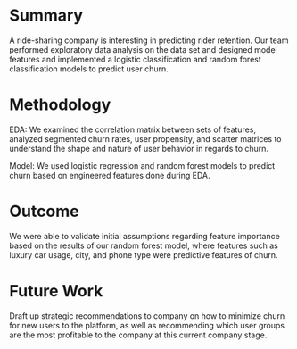 # Summary
A ride-sharing company is interesting in predicting rider retention. Our team performed exploratory data analysis on the data set and designed model features and implemented a logistic classification and random forest classification models to predict user churn.

# Methodology

EDA: We examined the correlation matrix between sets of features, analyzed segmented churn rates, user propensity, and scatter matrices to understand the shape and nature of user behavior in regards to churn.

Model: We used logistic regression and random forest models to predict churn based on engineered features done during EDA.

# Outcome
We were able to validate initial assumptions regarding feature importance based on the results of our random forest model, where features such as luxury car usage, city, and phone type were predictive features of churn.

# Future Work
Draft up strategic recommendations to company on how to minimize churn for new users to the platform, as well as recommending which user groups are the most profitable to the company at this current company stage.
